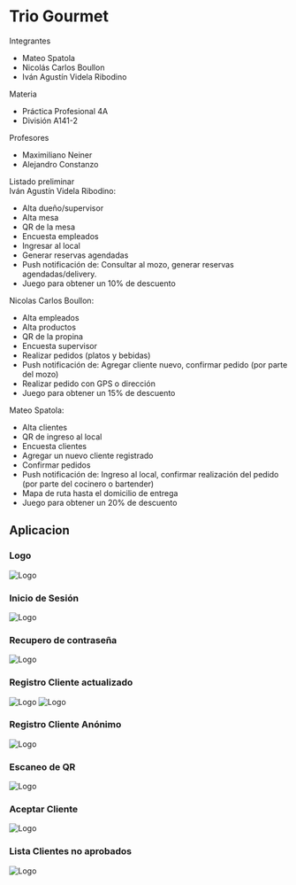 # Trio Gourmet  
Integrantes
* Mateo Spatola
* Nicolás Carlos Boullon
* Iván Agustín Videla Ribodino

Materia
* Práctica Profesional 4A
* División A141-2

Profesores
* Maximiliano Neiner
* Alejandro Constanzo

Listado preliminar  
Iván Agustín Videla Ribodino:
* Alta dueño/supervisor
* Alta mesa
* QR de la mesa
* Encuesta empleados
* Ingresar al local
* Generar reservas agendadas
* Push notificación de: Consultar al mozo, generar reservas agendadas/delivery.
* Juego para obtener un 10% de descuento

Nicolas Carlos Boullon:
* Alta empleados
* Alta productos
* QR de la propina
* Encuesta supervisor
* Realizar pedidos (platos y bebidas)
* Push notificación de: Agregar cliente nuevo, confirmar pedido (por parte del mozo)
* Realizar pedido con GPS o dirección
* Juego para obtener un 15% de descuento

Mateo Spatola:
* Alta clientes
* QR de ingreso al local
* Encuesta clientes
* Agregar un nuevo cliente registrado
* Confirmar pedidos
* Push notificación de: Ingreso al local, confirmar realización del pedido (por parte del cocinero o bartender)
* Mapa de ruta hasta el domicilio de entrega
* Juego para obtener un 20% de descuento

## Aplicacion

### Logo

![Logo](src/assets/icons/icon-512.webp)


### Inicio de Sesión

![Logo](src/assets/readme/loginpic.png)

### Recupero de contraseña

![Logo](src/assets/readme/olvidepassword.png)

### Registro Cliente actualizado

![Logo](src/assets/readme/registroClienteUno.png) ![Logo](src/assets/readme/registroClienteDos.png)

### Registro Cliente Anónimo

![Logo](src/assets/readme/registroClienteAnonimo.png)

### Escaneo de QR

![Logo](src/assets/readme/escanearQR.png)

### Aceptar Cliente

![Logo](src/assets/readme/aprobarCliente.png)

### Lista Clientes no aprobados

![Logo](src/assets/readme/listaClientes.png)
